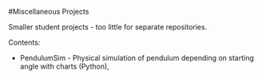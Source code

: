 #Miscellaneous Projects

Smaller student projects - too little for separate repositories.

Contents:

- PendulumSim - Physical simulation of pendulum depending on starting angle with charts (Python),